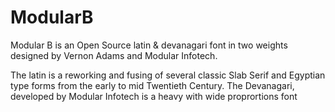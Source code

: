 # ModularB
Modular B is an Open Source latin &amp; devanagari font  in two weights designed by Vernon Adams and  Modular Infotech.

The latin is a reworking and fusing of several classic Slab Serif and Egyptian type forms from the early to mid Twentieth Century. The Devanagari, developed by Modular Infotech is a heavy with wide proprortions font
